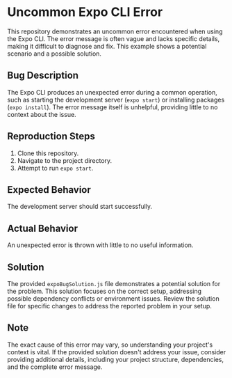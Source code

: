 # Uncommon Expo CLI Error

This repository demonstrates an uncommon error encountered when using the Expo CLI. The error message is often vague and lacks specific details, making it difficult to diagnose and fix. This example shows a potential scenario and a possible solution.

## Bug Description

The Expo CLI produces an unexpected error during a common operation, such as starting the development server (`expo start`) or installing packages (`expo install`). The error message itself is unhelpful, providing little to no context about the issue.

## Reproduction Steps

1. Clone this repository.
2. Navigate to the project directory.
3. Attempt to run `expo start`.

## Expected Behavior

The development server should start successfully.

## Actual Behavior

An unexpected error is thrown with little to no useful information.

## Solution

The provided `expoBugSolution.js` file demonstrates a potential solution for the problem. This solution focuses on the correct setup, addressing possible dependency conflicts or environment issues. Review the solution file for specific changes to address the reported problem in your setup.

## Note

The exact cause of this error may vary, so understanding your project's context is vital. If the provided solution doesn't address your issue, consider providing additional details, including your project structure, dependencies, and the complete error message.